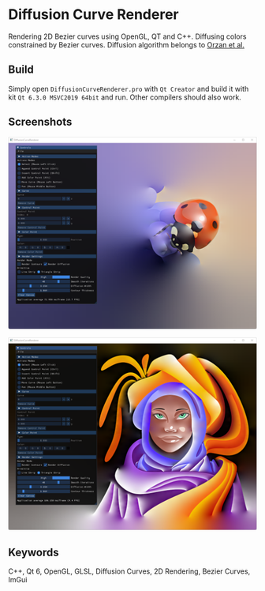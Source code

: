 # Diffusion Curve Renderer

Rendering 2D Bezier curves using OpenGL, QT and C++.
Diffusing colors constrained by Bezier curves.
Diffusion algorithm belongs to [Orzan et al.](https://hal.archives-ouvertes.fr/inria-00274768/)

## Build
Simply open `DiffusionCurveRenderer.pro` with `Qt Creator` and build it with kit `Qt 6.3.0 MSVC2019 64bit` and run. Other compilers should also work.

## Screenshots
![](Screenshot_2022-01-26_233827.png)

![](Screenshot_2022-01-26_233605.png)

## Keywords
C++, Qt 6, OpenGL, GLSL, Diffusion Curves, 2D Rendering, Bezier Curves, ImGui
